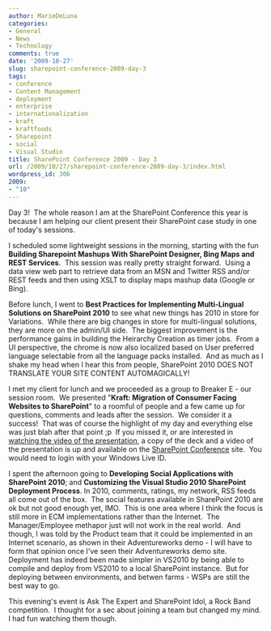 ```yaml
---
author: MarieDeLuna
categories:
- General
- News
- Technology
comments: true
date: '2009-10-27'
slug: sharepoint-conference-2009-day-3
tags:
- conference
- Content Management
- deployment
- enterprise
- internationalization
- kraft
- kraftfoods
- Sharepoint
- social
- Visual Studio
title: SharePoint Conference 2009 - Day 3
url: /2009/10/27/sharepoint-conference-2009-day-3/index.html
wordpress_id: 306
2009:
- "10"
---
```



Day 3!  The whole reason I am at the SharePoint Conference this year is because I am helping our client present their SharePoint case study in one of today's sessions.

I scheduled some lightweight sessions in the morning, starting with the fun **Building Sharepoint Mashups With SharePoint Designer, Bing Maps and REST Services**.  This session was really pretty straight forward.  Using a data view web part to retrieve data from an MSN and Twitter RSS and/or REST feeds and then using XSLT to display maps mashup data (Google or Bing).

Before lunch, I went to **Best Practices for Implementing Multi-Lingual Solutions on SharePoint 2010** to see what new things has 2010 in store for Variations.  While there are big changes in store for multi-lingual solutions, they are more on the admin/UI side.  The biggest improvement is the performance gains in building the Heirarchy Creation as timer jobs.  From a UI perspective, the chrome is now also localized based on User preferred language selectable from all the language packs installed.  And as much as I shake my head when I hear this from people, SharePoint 2010 DOES NOT TRANSLATE YOUR SITE CONTENT AUTOMAGICALLY!

I met my client for lunch and we proceeded as a group to Breaker E - our session room.  We presented "**Kraft: Migration of Consumer Facing Websites to SharePoint**" to a roomful of people and a few came up for questions, comments and leads after the session.  We consider it a success!  That was of course the highlight of my day and everything else was just blah after that point ;p  If you missed it, or are interested in [watching the video of the presentation](http://www.mssharepointconference.com/pages/members/sessiondetails.aspx?sid=SPC211), a copy of the deck and a video of the presentation is up and available on the [SharePoint Conference](http://www.mssharepointconference.com) site.  You would need to login with your Windows Live ID.

I spent the afternoon going to **Developing Social Applications with SharePoint 2010**; and **Customizing the Visual Studio 2010 SharePoint Deployment Process**. In 2010, comments, ratings, my network, RSS feeds all come out of the box.  The social features available in SharePoint 2010 are ok but not good enough yet, IMO.  This is one area where I think the focus is still more in ECM implementations rather than the Internet.  The Manager/Employee methapor just will not work in the real world.  And though, I was told by the Product team that it could be implemented in an Internet scenario, as shown in their Adventureworks demo - I will have to form that opinion once I've seen their Adventureworks demo site.  Deployment has indeed been made simpler in VS2010 by being able to compile and deploy from VS2010 to a local SharePoint instance.  But for deploying between environments, and betwen farms - WSPs are still the best way to go.

This evening's event is Ask The Expert and SharePoint Idol, a Rock Band competition.  I thought for a sec about joining a team but changed my mind.  I had fun watching them though.
